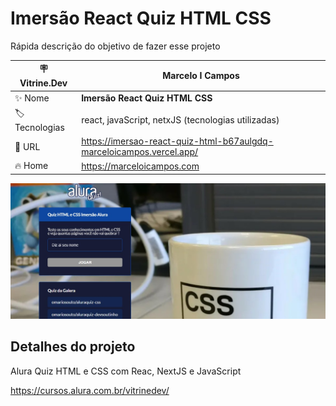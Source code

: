 # Imersão React Quiz HTML CSS

Rápida descrição do objetivo de fazer esse projeto

| :placard: Vitrine.Dev | Marcelo I Campos |
| -------------  | --- |
| :sparkles: Nome        | **Imersão React Quiz HTML CSS**
| :label: Tecnologias | react, javaScript, netxJS (tecnologias utilizadas)
| :rocket: URL         | https://imersao-react-quiz-html-b67aulgdq-marceloicampos.vercel.app/
| :fire: Home     | https://marceloicampos.com

<!-- Inserir imagem com a #vitrinedev ao final do link -->
![](https://raw.githubusercontent.com/marceloicampos/imersao-react-quiz-html-css/main/screenshot.jpg#vitrinedev)

## Detalhes do projeto

Alura Quiz HTML e CSS com Reac, NextJS e JavaScript

https://cursos.alura.com.br/vitrinedev/
